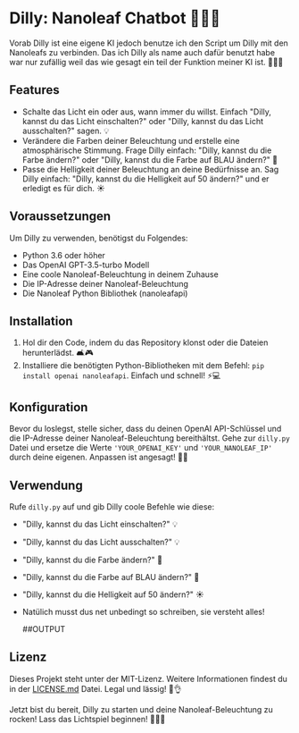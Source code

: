 # Dilly:  Nanoleaf Chatbot 🤖💡🎨

Vorab Dilly ist eine eigene KI jedoch benutze ich den Script um Dilly mit den Nanoleafs zu verbinden.
Das ich Dilly als name auch dafür benutzt habe war nur zufällig weil das wie gesagt ein teil der Funktion meiner KI ist. 🌟💡✨


## Features
- Schalte das Licht ein oder aus, wann immer du willst. Einfach "Dilly, kannst du das Licht einschalten?" oder "Dilly, kannst du das Licht ausschalten?" sagen. 💡
- Verändere die Farben deiner Beleuchtung und erstelle eine atmosphärische Stimmung. Frage Dilly einfach: "Dilly, kannst du die Farbe ändern?" oder "Dilly, kannst du die Farbe auf BLAU ändern?" 🎨
- Passe die Helligkeit deiner Beleuchtung an deine Bedürfnisse an. Sag Dilly einfach: "Dilly, kannst du die Helligkeit auf 50 ändern?" und er erledigt es für dich. ☀️

## Voraussetzungen
Um Dilly zu verwenden, benötigst du Folgendes:
- Python 3.6 oder höher
- Das OpenAI GPT-3.5-turbo Modell
- Eine coole Nanoleaf-Beleuchtung in deinem Zuhause
- Die IP-Adresse deiner Nanoleaf-Beleuchtung
- Die Nanoleaf Python Bibliothek (nanoleafapi)

## Installation

1. Hol dir den Code, indem du das Repository klonst oder die Dateien herunterlädst. 🛋️🎮
2. Installiere die benötigten Python-Bibliotheken mit dem Befehl: `pip install openai nanoleafapi`. Einfach und schnell! ⚡️💻

## Konfiguration

Bevor du loslegst, stelle sicher, dass du deinen OpenAI API-Schlüssel und die IP-Adresse deiner Nanoleaf-Beleuchtung bereithältst. Gehe zur `dilly.py` Datei und ersetze die Werte `'YOUR_OPENAI_KEY'` und `'YOUR_NANOLEAF_IP'` durch deine eigenen. Anpassen ist angesagt! 🔧🚀

## Verwendung

Rufe `dilly.py` auf und gib Dilly coole Befehle wie diese:
- "Dilly, kannst du das Licht einschalten?" 💡
- "Dilly, kannst du das Licht ausschalten?" 💡
- "Dilly, kannst du die Farbe ändern?" 🎨
- "Dilly, kannst du die Farbe auf BLAU ändern?" 🎨
- "Dilly, kannst du die Helligkeit auf 50 ändern?" ☀️
- Natülich musst dus net unbedingt so schreiben, sie versteht alles!

  ##OUTPUT
  

## Lizenz

Dieses Projekt steht unter der MIT-Lizenz. Weitere Informationen findest du in der [LICENSE.md](LICENSE.md) Datei. Legal und lässig! 📜👌

Jetzt bist du bereit, Dilly zu starten und deine Nanoleaf-Beleuchtung zu rocken! Lass das Lichtspiel beginnen! 🎉💡✨
